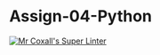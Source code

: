 # Assign-04-Python
[![Mr Coxall's Super Linter](https://github.com/ICS3U-Programming-FrankFW/Assign-04-Python/workflows/Mr%20Coxall's%20Super%20Linter/badge.svg)](https://github.com/ICS3U-Programming-FrankFW/Assign-04-Python/actions/)
